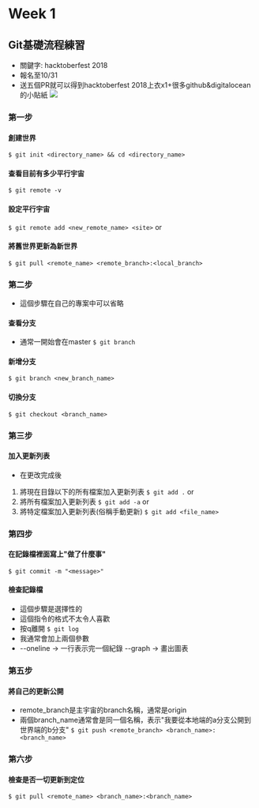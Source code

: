 # Week 1
## Git基礎流程練習
* 關鍵字: hacktoberfest 2018
* 報名至10/31
* 送五個PR就可以得到hacktoberfest 2018上衣x1+很多github&digitalocean的小貼紙
![](https://hacktoberfest.digitalocean.com/assets/hacktoberfest-2018-social-card-c8d2e1489f647f2e0a26e6f598adeb760872818905b34cd437afc7ac2857ceab.png)
### 第一步
#### 創建世界
`$ git init <directory_name> && cd <directory_name>`
#### 查看目前有多少平行宇宙
`$ git remote -v`
#### 設定平行宇宙
`$ git remote add <new_remote_name> <site>`
or
#### 將舊世界更新為新世界
`$ git pull <remote_name> <remote_branch>:<local_branch>`
### 第二步
* 這個步驟在自己的專案中可以省略
#### 查看分支
* 通常一開始會在master
`$ git branch`
#### 新增分支
`$ git branch <new_branch_name>`
#### 切換分支
`$ git checkout <branch_name>`
### 第三步
#### 加入更新列表
* 在更改完成後
1) 將現在目錄以下的所有檔案加入更新列表
`$ git add .`
or
2) 將所有檔案加入更新列表
`$ git add -a`
or
3) 將特定檔案加入更新列表(俗稱手動更新)
`$ git add <file_name>`
### 第四步
#### 在記錄檔裡面寫上"做了什麼事"
`$ git commit -m "<message>"`
#### 檢查記錄檔
* 這個步驟是選擇性的
* 這個指令的格式不太令人喜歡
* 按q離開
`$ git log`
* 我通常會加上兩個參數
* --oneline -> 一行表示完一個紀錄 --graph -> 畫出圖表
### 第五步
#### 將自己的更新公開
* remote_branch是主宇宙的branch名稱，通常是origin
* 兩個branch_name通常會是同一個名稱，表示"我要從本地端的a分支公開到世界端的b分支"
`$ git push <remote_branch> <branch_name>:<branch_name>`
### 第六步
#### 檢查是否一切更新到定位
`$ git pull <remote_name> <branch_name>:<branch_name>`
